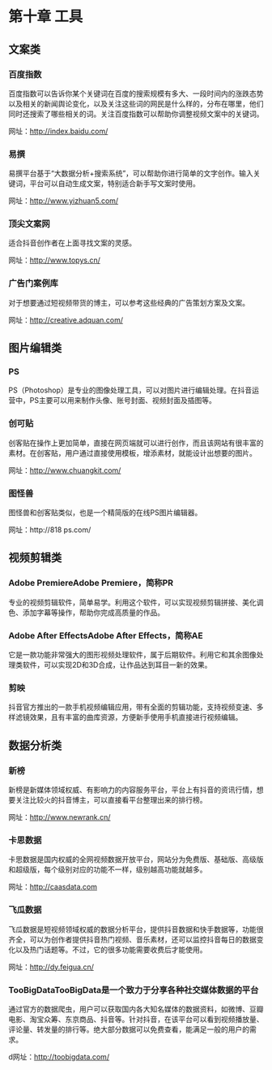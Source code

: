 # 第十章 工具

## 文案类

### 百度指数

百度指数可以告诉你某个关键词在百度的搜索规模有多大、一段时间内的涨跌态势以及相关的新闻舆论变化，以及关注这些词的网民是什么样的，分布在哪里，他们同时还搜索了哪些相关的词。关注百度指数可以帮助你调整视频文案中的关键词。

网址：http://index.baidu.com/

### 易撰

易撰平台基于“大数据分析+搜索系统”，可以帮助你进行简单的文字创作。输入关键词，平台可以自动生成文案，特别适合新手写文案时使用。

网址：http://www.yizhuan5.com/

### 顶尖文案网

适合抖音创作者在上面寻找文案的灵感。

网址：http://www.topys.cn/

### 广告门案例库

对于想要通过短视频带货的博主，可以参考这些经典的广告策划方案及文案。

网址：http://creative.adquan.com/

## 图片编辑类

### PS

PS（Photoshop）是专业的图像处理工具，可以对图片进行编辑处理。在抖音运营中，PS主要可以用来制作头像、账号封面、视频封面及插图等。

### 创可贴

创客贴在操作上更加简单，直接在网页端就可以进行创作，而且该网站有很丰富的素材。在创客贴，用户通过直接使用模板，增添素材，就能设计出想要的图片。

网址：http://www.chuangkit.com/

### 图怪兽

图怪兽和创客贴类似，也是一个精简版的在线PS图片编辑器。

网址：http://818 ps.com/

## 视频剪辑类

### Adobe PremiereAdobe Premiere，简称PR

专业的视频剪辑软件，简单易学。利用这个软件，可以实现视频剪辑拼接、美化调色、添加字幕等操作，帮助你完成高质量的作品。

### Adobe After EffectsAdobe After Effects，简称AE

它是一款功能非常强大的图形视频处理软件，属于后期软件。利用它和其余图像处理类软件，可以实现2D和3D合成，让作品达到耳目一新的效果。

### 剪映

抖音官方推出的一款手机视频编辑应用，带有全面的剪辑功能，支持视频变速、多样滤镜效果，且有丰富的曲库资源，方便新手使用手机直接进行视频编辑。

## 数据分析类

### 新榜

新榜是新媒体领域权威、有影响力的内容服务平台，平台上有抖音的资讯行情，想要关注比较火的抖音博主，可以直接看平台整理出来的排行榜。

网址：http://www.newrank.cn/

### 卡思数据

卡思数据是国内权威的全网视频数据开放平台，网站分为免费版、基础版、高级版和超级版，每个级别对应的功能不一样，级别越高功能就越多。

网址：http://caasdata.com

### 飞瓜数据

飞瓜数据是短视频领域权威的数据分析平台，提供抖音数据和快手数据等，功能很齐全，可以为创作者提供抖音热门视频、音乐素材，还可以监控抖音每日的数据变化以及热门话题等。不过，它的很多功能需要收费后才能使用。

网址：http://dy.feigua.cn/

### TooBigDataTooBigData是一个致力于分享各种社交媒体数据的平台

通过官方的数据爬虫，用户可以获取国内各大知名媒体的数据资料，如微博、豆瓣电影、淘宝众筹、东京商品、抖音等。针对抖音，在该平台可以看到视频播放量、评论量、转发量的排行等。绝大部分数据可以免费查看，能满足一般的用户的需求。

d网址：http://toobigdata.com/